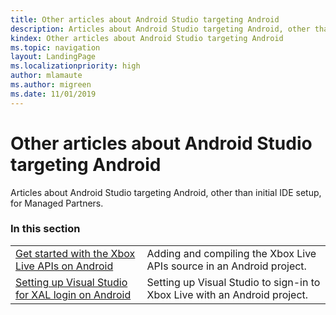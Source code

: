 ```yaml
---
title: Other articles about Android Studio targeting Android
description: Articles about Android Studio targeting Android, other than initial IDE setup, for Managed Partners.
kindex: Other articles about Android Studio targeting Android
ms.topic: navigation
layout: LandingPage
ms.localizationpriority: high
author: mlamaute
ms.author: migreen
ms.date: 11/01/2019
---
```


# Other articles about Android Studio targeting Android

Articles about Android Studio targeting Android, other than initial IDE setup, for Managed Partners.


### In this section

|     |     |
| --- | --- |
| [Get started with the Xbox Live APIs on Android](live-android-get-started-xsapi.md) | Adding and compiling the Xbox Live APIs source in an Android project. |
| [Setting up Visual Studio for XAL login on Android](live-android-xal.md) | Setting up Visual Studio to sign-in to Xbox Live with an Android project. |
